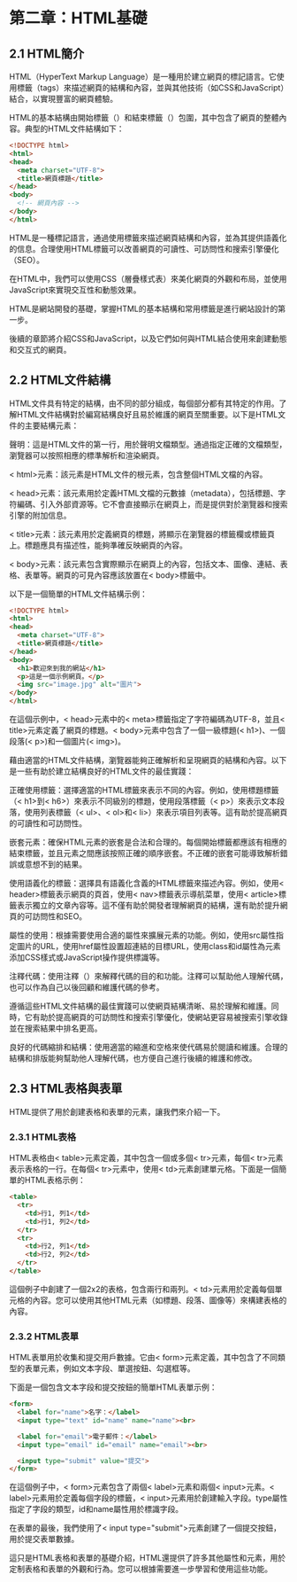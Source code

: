 # 第二章：HTML基礎

## 2.1 HTML簡介

HTML（HyperText Markup Language）是一種用於建立網頁的標記語言。它使用標籤（tags）來描述網頁的結構和內容，並與其他技術（如CSS和JavaScript）結合，以實現豐富的網頁體驗。<br/>

HTML的基本結構由開始標籤（<html>）和結束標籤（</html>）包圍，其中包含了網頁的整體內容。典型的HTML文件結構如下：
```html
<!DOCTYPE html>
<html>
<head>
  <meta charset="UTF-8">
  <title>網頁標題</title>
</head>
<body>
  <!-- 網頁內容 -->
</body>
</html>
```

HTML是一種標記語言，通過使用標籤來描述網頁結構和內容，並為其提供語義化的信息。合理使用HTML標籤可以改善網頁的可讀性、可訪問性和搜索引擎優化（SEO）。

在HTML中，我們可以使用CSS（層疊樣式表）來美化網頁的外觀和布局，並使用JavaScript來實現交互性和動態效果。

HTML是網站開發的基礎，掌握HTML的基本結構和常用標籤是進行網站設計的第一步。

後續的章節將介紹CSS和JavaScript，以及它們如何與HTML結合使用來創建動態和交互式的網頁。

## 2.2 HTML文件結構

HTML文件具有特定的結構，由不同的部分組成，每個部分都有其特定的作用。了解HTML文件結構對於編寫結構良好且易於維護的網頁至關重要。以下是HTML文件的主要結構元素：

<!DOCTYPE>聲明：這是HTML文件的第一行，用於聲明文檔類型。通過指定正確的文檔類型，瀏覽器可以按照相應的標準解析和渲染網頁。

< html>元素：該元素是HTML文件的根元素，包含整個HTML文檔的內容。

< head>元素：該元素用於定義HTML文檔的元數據（metadata），包括標題、字符編碼、引入外部資源等。它不會直接顯示在網頁上，而是提供對於瀏覽器和搜索引擎的附加信息。

< title>元素：該元素用於定義網頁的標題，將顯示在瀏覽器的標籤欄或標籤頁上。標題應具有描述性，能夠準確反映網頁的內容。

< body>元素：該元素包含實際顯示在網頁上的內容，包括文本、圖像、連結、表格、表單等。網頁的可見內容應該放置在< body>標籤中。

以下是一個簡單的HTML文件結構示例：
```html
<!DOCTYPE html>
<html>
<head>
  <meta charset="UTF-8">
  <title>網頁標題</title>
</head>
<body>
  <h1>歡迎來到我的網站</h1>
  <p>這是一個示例網頁。</p>
  <img src="image.jpg" alt="圖片">
</body>
</html>
```
在這個示例中，< head>元素中的< meta>標籤指定了字符編碼為UTF-8，並且< title>元素定義了網頁的標題。< body>元素中包含了一個一級標題(< h1>)、一個段落(< p>)和一個圖片(< img>)。

藉由適當的HTML文件結構，瀏覽器能夠正確解析和呈現網頁的結構和內容。以下是一些有助於建立結構良好的HTML文件的最佳實踐：

正確使用標籤：選擇適當的HTML標籤來表示不同的內容。例如，使用標題標籤（< h1>到< h6>）來表示不同級別的標題，使用段落標籤（< p>）來表示文本段落，使用列表標籤（< ul>、< ol>和< li>）來表示項目列表等。這有助於提高網頁的可讀性和可訪問性。

嵌套元素：確保HTML元素的嵌套是合法和合理的。每個開始標籤都應該有相應的結束標籤，並且元素之間應該按照正確的順序嵌套。不正確的嵌套可能導致解析錯誤或意想不到的結果。

使用語義化的標籤：選擇具有語義化含義的HTML標籤來描述內容。例如，使用< header>標籤表示網頁的頁首，使用< nav>標籤表示導航菜單，使用< article>標籤表示獨立的文章內容等。這不僅有助於開發者理解網頁的結構，還有助於提升網頁的可訪問性和SEO。

屬性的使用：根據需要使用合適的屬性來擴展元素的功能。例如，使用src屬性指定圖片的URL，使用href屬性設置超連結的目標URL，使用class和id屬性為元素添加CSS樣式或JavaScript操作提供標識等。

注釋代碼：使用注釋（<!-- 注釋內容 -->）來解釋代碼的目的和功能。注釋可以幫助他人理解代碼，也可以作為自己以後回顧和維護代碼的參考。

遵循這些HTML文件結構的最佳實踐可以使網頁結構清晰、易於理解和維護。同時，它有助於提高網頁的可訪問性和搜索引擎優化，使網站更容易被搜索引擎收錄並在搜索結果中排名更高。

良好的代碼縮排和結構：使用適當的縮進和空格來使代碼易於閱讀和維護。合理的結構和排版能夠幫助他人理解代碼，也方便自己進行後續的維護和修改。

## 2.3 HTML表格與表單

HTML提供了用於創建表格和表單的元素，讓我們來介紹一下。

### 2.3.1 HTML表格

HTML表格由< table>元素定義，其中包含一個或多個< tr>元素，每個< tr>元素表示表格的一行。在每個< tr>元素中，使用< td>元素創建單元格。下面是一個簡單的HTML表格示例：
```html
<table>
  <tr>
    <td>行1, 列1</td>
    <td>行1, 列2</td>
  </tr>
  <tr>
    <td>行2, 列1</td>
    <td>行2, 列2</td>
  </tr>
</table>
```
這個例子中創建了一個2x2的表格，包含兩行和兩列。< td>元素用於定義每個單元格的內容。您可以使用其他HTML元素（如標題、段落、圖像等）來構建表格的內容。

### 2.3.2 HTML表單

HTML表單用於收集和提交用戶數據。它由< form>元素定義，其中包含了不同類型的表單元素，例如文本字段、單選按鈕、勾選框等。

下面是一個包含文本字段和提交按鈕的簡單HTML表單示例：
```html
<form>
  <label for="name">名字：</label>
  <input type="text" id="name" name="name"><br>

  <label for="email">電子郵件：</label>
  <input type="email" id="email" name="email"><br>

  <input type="submit" value="提交">
</form>
```
在這個例子中，< form>元素包含了兩個< label>元素和兩個< input>元素。< label>元素用於定義每個字段的標籤，< input>元素用於創建輸入字段。type屬性指定了字段的類型，id和name屬性用於標識字段。

在表單的最後，我們使用了< input type="submit">元素創建了一個提交按鈕，用於提交表單數據。

這只是HTML表格和表單的基礎介紹，HTML還提供了許多其他屬性和元素，用於定制表格和表單的外觀和行為。您可以根據需要進一步學習和使用這些功能。